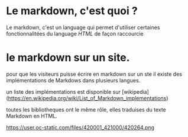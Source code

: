Le markdown, c'est quoi ?
=========================

Le markdown, c'est un language qui permet d'utiliser certaines fonctionnalitées du language *HTML* de façon raccourcie


le markdown sur un site.
=========================

pour que les visiteurs puisse écrire en markdown sur un ste il existe des implémentations de Markdows dans plusieurs langues.

un liste des implémentations est disponible sur [wikipedia] (https://en.wikipedia.org/wiki/List_of_Markdown_implementations)

toutes les bibliotheques ont le même rôle, elles traduises du texte Markdown en HTML.

https://user.oc-static.com/files/420001_421000/420264.png


